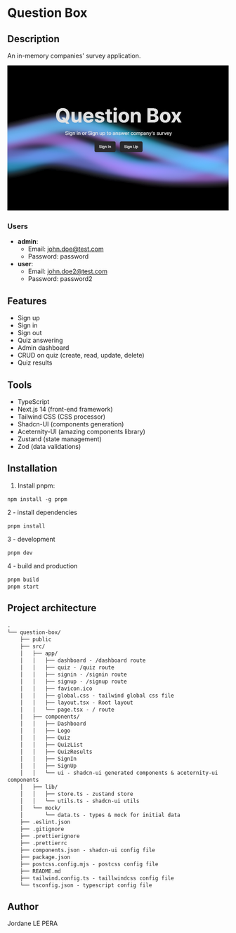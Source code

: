# Question Box

## Description

An in-memory companies' survey application.

![question box project hero](https://raw.githubusercontent.com/jordanlepera/question-box/main/public/hero.png)

### Users

- **admin**:
  - Email: john.doe@test.com
  - Password: password
- **user**:
  - Email: john.doe2@test.com
  - Password: password2

## Features

- Sign up
- Sign in
- Sign out
- Quiz answering
- Admin dashboard
- CRUD on quiz (create, read, update, delete)
- Quiz results

## Tools

- TypeScript
- Next.js 14 (front-end framework)
- Tailwind CSS (CSS processor)
- Shadcn-UI (components generation)
- Aceternity-UI (amazing components library)
- Zustand (state management)
- Zod (data validations)

## Installation

1. Install pnpm:

```
npm install -g pnpm
```

2 - install dependencies

```
pnpm install
```

3 - development

```
pnpm dev
```

4 - build and production

```
pnpm build
pnpm start
```

## Project architecture

```
.
└── question-box/
    ├── public
    ├── src/
    │   ├── app/
    │   │   ├── dashboard - /dashboard route
    │   │   ├── quiz - /quiz route
    │   │   ├── signin - /signin route
    │   │   ├── signup - /signup route
    │   │   ├── favicon.ico
    │   │   ├── global.css - tailwind global css file
    │   │   ├── layout.tsx - Root layout
    │   │   └── page.tsx - / route
    │   ├── components/
    │   │   ├── Dashboard
    │   │   ├── Logo
    │   │   ├── Quiz
    │   │   ├── QuizList
    │   │   ├── QuizResults
    │   │   ├── SignIn
    │   │   ├── SignUp
    │   │   └── ui - shadcn-ui generated components & aceternity-ui components
    │   ├── lib/
    │   │   ├── store.ts - zustand store
    │   │   └── utils.ts - shadcn-ui utils
    │   └── mock/
    │       └── data.ts - types & mock for initial data
    ├── .eslint.json
    ├── .gitignore
    ├── .prettierignore
    ├── .prettierrc
    ├── components.json - shadcn-ui config file
    ├── package.json
    ├── postcss.config.mjs - postcss config file
    ├── README.md
    ├── tailwind.config.ts - taillwindcss config file
    └── tsconfig.json - typescript config file
```

## Author

Jordane LE PERA
